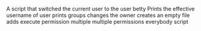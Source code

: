 A script that switched the current user to the user betty
Prints the effective username of user
prints groups
changes the owner
creates an empty file
adds execute permission
multiple
multiple permissions
everybody script
